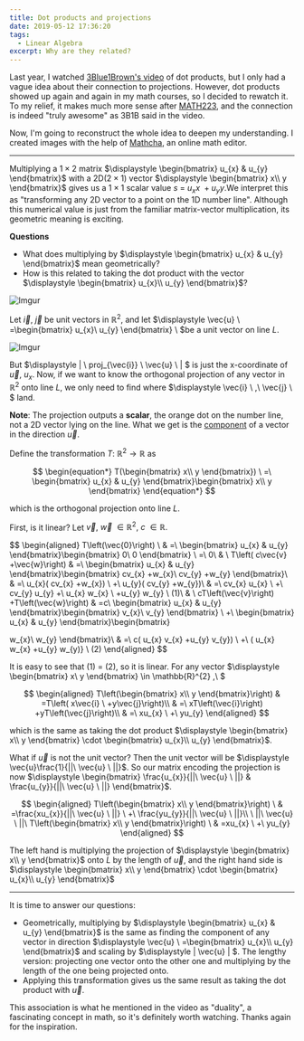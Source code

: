 ```yaml
---
title: Dot products and projections
date: 2019-05-12 17:36:20
tags:
  - Linear Algebra
excerpt: Why are they related?
---
```


Last year, I watched [3Blue1Brown's video](https://www.youtube.com/watch?v=LyGKycYT2v0&t=675s) of dot products, but I only had a vague idea about their connection to projections. However, dot products showed up again and again in my math courses, so I decided to rewatch it. To my relief, it makes much more sense after [MATH223](https://www.mcgill.ca/study/2018-2019/courses/math-223), and the connection is indeed "truly awesome" as 3B1B said in the video.

Now, I'm going to reconstruct the whole idea to deepen my understanding. I created images with the help of [Mathcha](https://www.mathcha.io/), an online math editor.

---

Multiplying a $\displaystyle 1\times 2$ matrix $\displaystyle \begin{bmatrix} u_{x} & u_{y} \end{bmatrix}$ with a 2D($\displaystyle 2\times 1$) vector $\displaystyle \begin{bmatrix} x\\ y \end{bmatrix}$ gives us a $\displaystyle 1\times 1$ scalar value $\displaystyle s\ =\ u_{x} x\ +u_{y} y.$We interpret this as "transforming any 2D vector to a point on the 1D number line". Although this numerical value is just from the familiar matrix-vector multiplication, its geometric meaning is exciting.

**Questions**

- What does multiplying by $\displaystyle \begin{bmatrix} u_{x} & u_{y} \end{bmatrix}$ mean geometrically?
- How is this related to taking the dot product with the vector $\displaystyle \begin{bmatrix} u_{x}\\ u_{y} \end{bmatrix}$?

![Imgur](https://i.imgur.com/exMKCKO.png)

Let $\displaystyle \vec{i} ,\ \vec{j}$ be unit vectors in $\displaystyle \mathbb{R}^{2}$, and let $\displaystyle \vec{u} \ =\begin{bmatrix} u_{x}\\ u_{y} \end{bmatrix} \  $be a unit vector on line $\displaystyle L$.

![Imgur](https://i.imgur.com/gJpdM5h.png)

But $\displaystyle \| \ proj_{\vec{i}} \ \vec{u} \ \| $ is just the x-coordinate of $\displaystyle \vec{u} ,\ u_{x}$. Now, if we want to know the orthogonal projection of any vector in $\displaystyle \mathbb{R}^{2}$ onto line $\displaystyle L$, we only need to find where $\displaystyle \vec{i} \ ,\ \vec{j} \ $ land.

**Note**: The projection outputs a **scalar**, the orange dot on the number line, not a 2D vector lying on the line. What we get is the <u>component</u> of a vector in the direction $\displaystyle \vec{u}$.

Define the transformation $\displaystyle T:\ \mathbb{R}^{2}\rightarrow \mathbb{R}$ as

$$
\begin{equation*}
T(\begin{bmatrix}
x\\
y
\end{bmatrix}) \ =\ \begin{bmatrix}
u_{x} & u_{y}
\end{bmatrix}\begin{bmatrix}
x\\
y
\end{bmatrix}
\end{equation*}
$$

which is the orthogonal projection onto line $\displaystyle L$.

First, is it linear? Let $\displaystyle \vec{v} ,\ \vec{w} \ \in \mathbb{R}^{2} ,\ c\ \in \mathbb{R} .$

$$
\begin{aligned}
T\left(\vec{0}\right) \  & =\ \begin{bmatrix}
u_{x} & u_{y}
\end{bmatrix}\begin{bmatrix}
0\\
0
\end{bmatrix} \ =\ 0\\
 & \\
T\left( c\vec{v} +\vec{w}\right) & =\ \begin{bmatrix}
u_{x} & u_{y}
\end{bmatrix}\begin{bmatrix}
cv_{x} +w_{x}\\
cv_{y} +w_{y}
\end{bmatrix}\\
 & =\ u_{x}( cv_{x} +w_{x}) \ +\ u_{y}( cv_{y} +w_{y})\\
 & =\ cv_{x} u_{x} \ +\ cv_{y} u_{y} +\ u_{x} w_{x} \ +u_{y} w_{y} \ (1)\\
 & \\
cT\left(\vec{v}\right) +T\left(\vec{w}\right) & =c\ \begin{bmatrix}
u_{x} & u_{y}
\end{bmatrix}\begin{bmatrix}
v_{x}\\
v_{y}
\end{bmatrix} \ +\ \begin{bmatrix}
u_{x} & u_{y}
\end{bmatrix}\begin{bmatrix}

w_{x}\\
w_{y}
\end{bmatrix}\\
 & =\ c( u_{x} v_{x} +u_{y} v_{y}) \ +\ ( u_{x} w_{x} +u_{y} w_{y)} \ (2)
\end{aligned}
$$

It is easy to see that (1) = (2), so it is linear. For any vector $\displaystyle \begin{bmatrix} x\\ y \end{bmatrix} \in \mathbb{R}^{2} ,\ $

$$
\begin{aligned}
T\left(\begin{bmatrix}
x\\
y
\end{bmatrix}\right) & =T\left( x\vec{i} \ +y\vec{j}\right)\\
 & =\ xT\left(\vec{i}\right) +yT\left(\vec{j}\right)\\
 & =\ xu_{x} \ +\ yu_{y}
\end{aligned}
$$

which is the same as taking the dot product $\displaystyle \begin{bmatrix} x\\ y \end{bmatrix} \cdot \begin{bmatrix} u_{x}\\ u_{y} \end{bmatrix}$.

What if $\displaystyle \vec{u}$ is not the unit vector? Then the unit vector will be $\displaystyle \vec{u}\frac{1}{||\ \vec{u} \ ||}$. So our matrix encoding the projection is now $\displaystyle \begin{bmatrix} \frac{u_{x}}{||\ \vec{u} \ ||} & \frac{u_{y}}{||\ \vec{u} \ ||} \end{bmatrix}$.

$$
\begin{aligned}
T\left(\begin{bmatrix}
x\\
y
\end{bmatrix}\right) \  & =\frac{xu_{x}}{||\ \vec{u} \ ||} \ +\ \frac{yu_{y}}{||\ \vec{u} \ ||}\\
\ ||\ \vec{u} \ ||\ T\left(\begin{bmatrix}
x\\
y
\end{bmatrix}\right) \  & =xu_{x} \ +\ yu_{y}
\end{aligned}
$$

The left hand is multiplying the projection of $\displaystyle \begin{bmatrix} x\\ y \end{bmatrix}$ onto $\displaystyle L$ by the length of $\displaystyle \vec{u}$, and the right hand side is $\displaystyle \begin{bmatrix} x\\ y \end{bmatrix} \cdot \begin{bmatrix} u_{x}\\ u_{y} \end{bmatrix}$

---

It is time to answer our questions:

- Geometrically, multiplying by $\displaystyle \begin{bmatrix} u_{x} & u_{y} \end{bmatrix}$ is the same as finding the component of any vector in direction $\displaystyle \vec{u} \ =\begin{bmatrix} u_{x}\\ u_{y} \end{bmatrix}$ and scaling by $\displaystyle \| \vec{u} \| $. The lengthy version: projecting one vector onto the other one and multiplying by the length of the one being projected onto.
- Applying this transformation gives us the same result as taking the dot product with $\displaystyle \vec{u}$.

This association is what he mentioned in the video as "duality", a fascinating concept in math, so it's definitely worth watching. Thanks again for the inspiration.
